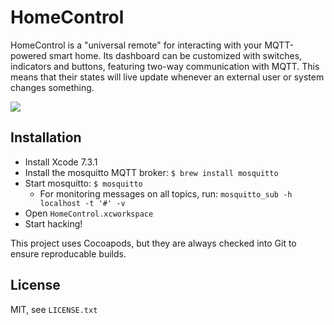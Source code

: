 # HomeControl

HomeControl is a "universal remote" for interacting with your MQTT-powered smart home.
Its dashboard can be customized with switches, indicators and buttons, featuring two-way communication with MQTT.
This means that their states will live update whenever an external user or system changes something.

![](https://raw.githubusercontent.com/mbernson/HomeControl.iOS/feature/screenshot/Design/Screen%20Shot%202016-12-20%20at%2020.10.56.png)

## Installation

* Install Xcode 7.3.1
* Install the mosquitto MQTT broker: `$ brew install mosquitto`
* Start mosquitto: `$ mosquitto`
  * For monitoring messages on all topics, run: `mosquitto_sub -h localhost -t '#' -v`
* Open `HomeControl.xcworkspace`
* Start hacking!

This project uses Cocoapods, but they are always checked into Git to ensure reproducable builds.

## License

MIT, see `LICENSE.txt`
